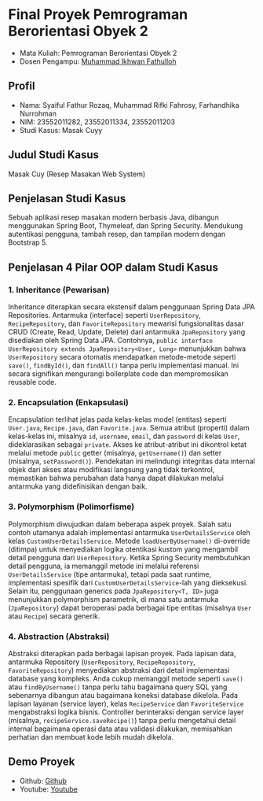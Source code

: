 # Final Proyek Pemrograman Berorientasi Obyek 2
<ul>
  <li>Mata Kuliah: Pemrograman Berorientasi Obyek 2</li>
  <li>Dosen Pengampu: <a href="https://github.com/Muhammad-Ikhwan-Fathulloh">Muhammad Ikhwan Fathulloh</a></li>
</ul>

## Profil
<ul>
  <li>Nama: Syaiful Fathur Rozaq, Muhammad Rifki Fahrosy, Farhandhika Nurrohman</li>
  <li>NIM: 23552011282, 23552011334, 23552011203</li>
  <li>Studi Kasus: Masak Cuyy</li>
</ul>

## Judul Studi Kasus
<p>Masak Cuy (Resep Masakan Web System)</p>

## Penjelasan Studi Kasus
<p>Sebuah aplikasi resep masakan modern berbasis Java, dibangun menggunakan Spring Boot, Thymeleaf, dan Spring Security. Mendukung autentikasi pengguna, tambah resep, dan tampilan modern dengan Bootstrap 5.</p>

## Penjelasan 4 Pilar OOP dalam Studi Kasus

### 1. Inheritance (Pewarisan)
<p>Inheritance diterapkan secara ekstensif dalam penggunaan Spring Data JPA Repositories. Antarmuka (interface) seperti <code>UserRepository</code>, <code>RecipeRepository</code>, dan <code>FavoriteRepository</code> mewarisi fungsionalitas dasar CRUD (Create, Read, Update, Delete) dari antarmuka <code>JpaRepository</code> yang disediakan oleh Spring Data JPA. Contohnya, <code>public interface UserRepository extends JpaRepository&lt;User, Long&gt;</code> menunjukkan bahwa <code>UserRepository</code> secara otomatis mendapatkan metode-metode seperti <code>save()</code>, <code>findById()</code>, dan <code>findAll()</code> tanpa perlu implementasi manual. Ini secara signifikan mengurangi boilerplate code dan mempromosikan reusable code.</p>

### 2. Encapsulation (Enkapsulasi)
<p>Encapsulation terlihat jelas pada kelas-kelas model (entitas) seperti <code>User.java</code>, <code>Recipe.java</code>, dan <code>Favorite.java</code>. Semua atribut (properti) dalam kelas-kelas ini, misalnya <code>id</code>, <code>username</code>, <code>email</code>, dan <code>password</code> di kelas <code>User</code>, dideklarasikan sebagai <code>private</code>. Akses ke atribut-atribut ini dikontrol ketat melalui metode <code>public</code> getter (misalnya, <code>getUsername()</code>) dan setter (misalnya, <code>setPassword()</code>). Pendekatan ini melindungi integritas data internal objek dari akses atau modifikasi langsung yang tidak terkontrol, memastikan bahwa perubahan data hanya dapat dilakukan melalui antarmuka yang didefinisikan dengan baik.</p>

### 3. Polymorphism (Polimorfisme)
<p>Polymorphism diwujudkan dalam beberapa aspek proyek. Salah satu contoh utamanya adalah implementasi antarmuka <code>UserDetailsService</code> oleh kelas <code>CustomUserDetailsService</code>. Metode <code>loadUserByUsername()</code> di-override (ditimpa) untuk menyediakan logika otentikasi kustom yang mengambil detail pengguna dari <code>UserRepository</code>. Ketika Spring Security membutuhkan detail pengguna, ia memanggil metode ini melalui referensi <code>UserDetailsService</code> (tipe antarmuka), tetapi pada saat runtime, implementasi spesifik dari <code>CustomUserDetailsService</code>-lah yang dieksekusi. Selain itu, penggunaan generics pada <code>JpaRepository&lt;T, ID&gt;</code> juga menunjukkan polymorphism parametrik, di mana satu antarmuka (<code>JpaRepository</code>) dapat beroperasi pada berbagai tipe entitas (misalnya <code>User</code> atau <code>Recipe</code>) secara generik.</p>

### 4. Abstraction (Abstraksi)
<p>Abstraksi diterapkan pada berbagai lapisan proyek. Pada lapisan data, antarmuka Repository (<code>UserRepository</code>, <code>RecipeRepository</code>, <code>FavoriteRepository</code>) menyediakan abstraksi dari detail implementasi database yang kompleks. Anda cukup memanggil metode seperti <code>save()</code> atau <code>findByUsername()</code> tanpa perlu tahu bagaimana query SQL yang sebenarnya dibangun atau bagaimana koneksi database dikelola. Pada lapisan layanan (service layer), kelas <code>RecipeService</code> dan <code>FavoriteService</code> mengabstraksi logika bisnis. Controller berinteraksi dengan service layer (misalnya, <code>recipeService.saveRecipe()</code>) tanpa perlu mengetahui detail internal bagaimana operasi data atau validasi dilakukan, memisahkan perhatian dan membuat kode lebih mudah dikelola.</p>

## Demo Proyek
<ul>
  <li>Github: <a href="https://github.com/syafaro1011/UAS_PBO2_TIF-K-23A_23552011203-23552011334-23552011282">Github</a></li>
  <li>Youtube: <a href="https://youtu.be/GXseqayUa38">Youtube</a></li>
</ul>
